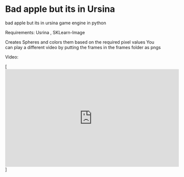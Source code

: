 # Bad apple but its in Ursina
 bad apple but its in ursina game engine in python

Requirements: Usrina , SKLearn-Image

Creates Spheres and colors them based on the required pixel values
You can play a different video by putting the frames in the frames folder as pngs

Video:

[<iframe width="560" height="315" src="https://www.youtube.com/embed/1OJeNDOgFEE?si=_JUw3qi_pxhadQAo" title="YouTube video player" frameborder="0" allow="accelerometer; autoplay; clipboard-write; encrypted-media; gyroscope; picture-in-picture; web-share" allowfullscreen></iframe>]
